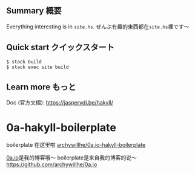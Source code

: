 ## Summary 概要

Everything interesting is in `site.hs`.
ぜんぶ有趣的東西都在`site.hs`裡です～

## Quick start クイックスタート

```
$ stack build
$ stack exec site build
```

## Learn more もっと

Doc (官方文檔): https://jaspervdj.be/hakyll/

# 0a-hakyll-boilerplate
boilerplate 在这里啦
[archywillhe/0a.io-hakyll-boilerplate](https://github.com/archywillhe/0a.io-hakyll-boilerplate)

[0a.io](https://0a.io)是我的博客哦～
boilerplate是来自我的博客的说～ https://github.com/archywillhe/0a.io
